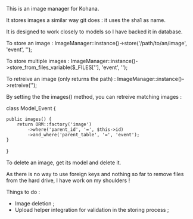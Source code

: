 This is an image manager for Kohana.

It stores images a similar way git does : it uses the sha1 as name.

It is designed to work closely to models so I have backed it in database.

To store an image :
ImageManager::instance()->store('/path/to/an/image', 'event', '<id>');

To store multiple images :
ImageManager::instance()->store_from_files_variable($_FILES['<name attribute>'], 'event', '<id>');

To retreive an image (only returns the path) :
ImageManager::instance()->retreive('<image hash>');

By setting the the images() method, you can retreive matching images :

class Model_Event {

    public images() {
        return ORM::factory('image')
            ->where('parent_id', '=', $this->id)
            ->and_where('parent_table', '=', 'event');
    }

}

To delete an image, get its model and delete it.

As there is no way to use foreign keys and nothing so far to remove files from the hard drive, I have work on my shoulders !

Things to do :
- Image deletion ;
- Upload helper integration for validation in the storing process ;